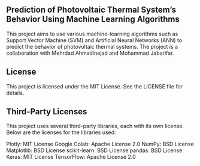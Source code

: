 ## Prediction of Photovoltaic Thermal System’s Behavior Using Machine Learning Algorithms

This project aims to use various machine-learning algorithms such as Support Vector Machine (SVM) and Artificial Neural Networks (ANN) to predict the behavior of photovoltaic thermal systems. The project is a collaboration with Mehrdad Ahmadinejad and Mohammad Jabarifar.

## License

This project is licensed under the MIT License. See the LICENSE file for details.

## Third-Party Licenses

This project uses several third-party libraries, each with its own license. Below are the licenses for the libraries used:

Plotly: MIT License
Google Colab: Apache License 2.0
NumPy: BSD License
Matplotlib: BSD License
scikit-learn: BSD License
pandas: BSD License
Keras: MIT License
TensorFlow: Apache License 2.0
